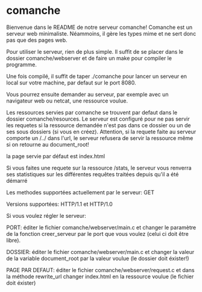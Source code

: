 # comanche
Bienvenue dans le README de notre serveur comanche!
Comanche est un serveur web minimaliste. Néammoins, il gère les types mime et ne sert donc pas que des pages web.

Pour utiliser le serveur, rien de plus simple. Il suffit de se placer dans le dossier comanche/webserver et de faire un make pour compiler le programme.

Une fois compilé, il suffit de taper ./comanche pour lancer un serveur en local sur votre machine, par defaut sur le port 8080.

Vous pourrez ensuite demander au serveur, par exemple avec un navigateur web ou netcat, une ressource voulue.

Les ressources servies par comanche se trouvent par defaut dans le dossier comanche/resources. Le serveur est configuré pour ne pas servir les requetes si la ressource demandée n'est pas dans ce dossier ou un de ses sous dossiers (si vous en créez). Attention, si la requete faite au serveur comporte un /../ dans l'url, le serveur refusera de servir la ressource même si on retourne au document_root!

la page servie par défaut est index.html

Si vous faites une requete sur la ressource /stats, le serveur vous renverra ses statistiques sur les différentes requêtes traitées depuis qu'il a été démarré

Les methodes supportées actuellement par le serveur: GET

Versions supportées: HTTP/1.1 et HTTP/1.0

Si vous voulez régler le serveur:

PORT: éditer le fichier comanche/webserver/main.c et changer le paramètre de la fonction creer_serveur par le port que vous voulez (celui ci doit être libre).

DOSSIER: éditer le fichier comanche/webserver/main.c et changer la valeur de la variable document_root par la valeur voulue (le dossier doit éxister!)

PAGE PAR DEFAUT: éditer le fichier comanche/webserver/request.c et dans la méthode rewrite_url changer index.html en la ressource voulue (le fichier doit éxister)

